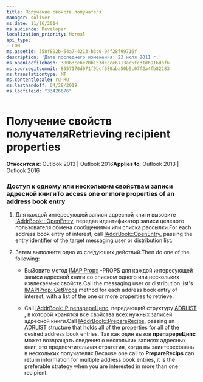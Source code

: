 ```yaml
---
title: Получение свойств получателя
manager: soliver
ms.date: 11/16/2014
ms.audience: Developer
localization_priority: Normal
api_type:
- COM
ms.assetid: 358f892b-54a7-4213-b3c0-94f28f99716f
description: 'Дата последнего изменения: 23 июля 2011 г.'
ms.openlocfilehash: 38063cebe70b153decce6713ac5fc31d6916dbf6
ms.sourcegitcommit: 8657170d071f9bcf680aba50b9c07f2a4fb82283
ms.translationtype: MT
ms.contentlocale: ru-RU
ms.lasthandoff: 04/28/2019
ms.locfileid: "33426676"
---
```

# <a name="retrieving-recipient-properties"></a><span data-ttu-id="b139d-103">Получение свойств получателя</span><span class="sxs-lookup"><span data-stu-id="b139d-103">Retrieving recipient properties</span></span>
  
<span data-ttu-id="b139d-104">**Относится к**: Outlook 2013 | Outlook 2016</span><span class="sxs-lookup"><span data-stu-id="b139d-104">**Applies to**: Outlook 2013 | Outlook 2016</span></span> 
  
### <a name="to-access-one-or-more-properties-of-an-address-book-entry"></a><span data-ttu-id="b139d-105">Доступ к одному или нескольким свойствам записи адресной книги</span><span class="sxs-lookup"><span data-stu-id="b139d-105">To access one or more properties of an address book entry</span></span>
  
1. <span data-ttu-id="b139d-106">Для каждой интересующей записи адресной книги вызовите [IAddrBook:: OpenEntry](iaddrbook-openentry.md), передав идентификатор записи целевого пользователя обмена сообщениями или списка рассылки.</span><span class="sxs-lookup"><span data-stu-id="b139d-106">For each address book entry of interest, call [IAddrBook::OpenEntry](iaddrbook-openentry.md), passing the entry identifier of the target messaging user or distribution list.</span></span>
    
2. <span data-ttu-id="b139d-107">Затем выполните одно из следующих действий.</span><span class="sxs-lookup"><span data-stu-id="b139d-107">Then do one of the following:</span></span>
    
   - <span data-ttu-id="b139d-108">ВыЗовите метод [IMAPIProp::](imapiprop-getprops.md) -PROPS для каждой интересующей записи адресной книги со списком одного или нескольких извлекаемых свойств.</span><span class="sxs-lookup"><span data-stu-id="b139d-108">Call the messaging user or distribution list's [IMAPIProp::GetProps](imapiprop-getprops.md) method for each address book entry of interest, with a list of the one or more properties to retrieve.</span></span> 
    
   - <span data-ttu-id="b139d-109">Call [IAddrBook::P репаререЦипс](iaddrbook-preparerecips.md), передающий структуру [ADRLIST](adrlist.md) , в которой хранятся все свойства всех нужных записей адресной книги.</span><span class="sxs-lookup"><span data-stu-id="b139d-109">Call [IAddrBook::PrepareRecips](iaddrbook-preparerecips.md), passing an [ADRLIST](adrlist.md) structure that holds all of the properties for all of the desired address book entries.</span></span> <span data-ttu-id="b139d-110">Так как один вызов **препаререЦипс** может возвращать сведения о нескольких записях адресных книг, это предпочтительная стратегия, когда вы заинтересованы в нескольких получателях.</span><span class="sxs-lookup"><span data-stu-id="b139d-110">Because one call to **PrepareRecips** can return information for multiple address book entries, it is the preferable strategy when you are interested in more than one recipient.</span></span> 
    

